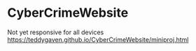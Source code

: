 # CyberCrimeWebsite
Not yet responsive for all devices
https://teddygaven.github.io/CyberCrimeWebsite/miniproj.html 
